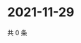 # 2021-11-29

共 0 条

<!-- BEGIN WEIBO -->
<!-- 最后更新时间 Mon Nov 29 2021 08:47:17 GMT+0800 (China Standard Time) -->

<!-- END WEIBO -->

